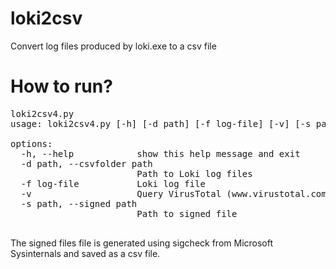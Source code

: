 # loki2csv
Convert log files produced by loki.exe to a csv file
# How to run?
<pre>
loki2csv4.py
usage: loki2csv4.py [-h] [-d path] [-f log-file] [-v] [-s path]

options:
  -h, --help            show this help message and exit
  -d path, --csvfolder path
                        Path to Loki log files
  -f log-file           Loki log file
  -v                    Query VirusTotal (www.virustotal.com) for malware based on file hash.
  -s path, --signed path
                        Path to signed file
                      </pre>

The signed files file is generated using sigcheck from Microsoft Sysinternals and saved as a csv file.
